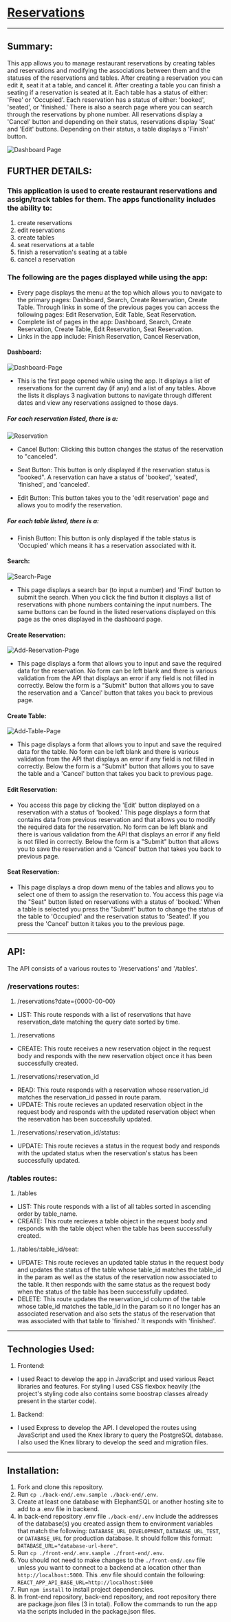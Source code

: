 # [Reservations](https://reservations-front-end.herokuapp.com/dashboard)
 
 ---------------------------------------------------------------------------------------------------------------
## Summary:
This app allows you to manage restaurant reservations by creating tables and reservations and modifying the associations between them and the statuses of the reservations and tables. After creating a reservation you can edit it, seat it at a table, and cancel it. After creating a table you can finish a seating if a reservation is seated at it. Each table has a status of either: 'Free' or 'Occupied'. Each reservation has a status of either: 'booked', 'seated', or 'finished.' There is also a search page where you can search through the reservations by phone number. All reservations display a 'Cancel' button and depending on their status, reservations display 'Seat' and 'Edit' buttons. Depending on their status, a table displays a 'Finish' button.

![Dashboard Page](https://user-images.githubusercontent.com/81534398/144499189-325f8069-6b4d-4be8-861a-dc2d9ac911ae.png)

## FURTHER DETAILS:
### This application is used to create restaurant reservations and assign/track tables for them. The apps functionality includes the ability to:
1. create reservations
1. edit reservations
1. create tables
1. seat reservations at a table
1. finish a reservation's seating at a table
1. cancel a reservation

### The following are the pages displayed while using the app: 
- Every page displays the menu at the top which allows you to navigate to the primary pages: Dashboard, Search, Create Reservation, Create Table. Through links in some of the previous pages you can access the following pages: Edit Reservation, Edit Table, Seat Reservation.
- Complete list of pages in the app: Dashboard, Search, Create Reservation, Create Table, Edit Reservation, Seat Reservation.
- Links in the app include: Finish Reservation, Cancel Reservation,  


#### Dashboard: 
![Dashboard-Page](https://user-images.githubusercontent.com/81534398/144499852-c28f0e1b-07a9-4f32-b5f4-4e02f7e4dee7.png)
- This is the first page opened while using the app. It displays a list of reservations for the current day (if any) and a list of any tables. Above the lists it displays 3 nagivation buttons to navigate through different dates and view any reservations assigned to those days.
##### For each reservation listed, there is a:
![Reservation](https://user-images.githubusercontent.com/81534398/144500110-22c7fb01-9d88-4459-b11c-1f0edfc02957.png)
 - Cancel Button: Clicking this button changes the status of the reservation to "canceled". 

 - Seat Button: This button is only displayed if the reservation status is "booked". A reservation can have a status of 'booked', 'seated', 'finished', and 'canceled'. 

 - Edit Button: This button takes you to the 'edit reservation' page and allows you to modify the reservation.
##### For each table listed, there is a:
 - Finish Button: This button is only displayed if the table status is 'Occupied' which means it has a reservation associated with it. 

#### Search: 
![Search-Page](https://user-images.githubusercontent.com/81534398/144499963-5c48b01c-7c1a-4fc5-b62f-73dd9a65de78.png)

- This page displays a search bar (to input a number) and 'Find' button to submit the search. When you click the find button it displays a list of reservations with phone numbers containing the input numbers. The same buttons can be found in the listed reservations displayed on this page as the ones displayed in the dashboard page.

#### Create Reservation:
![Add-Reservation-Page](https://user-images.githubusercontent.com/81534398/144500002-e7164614-d97f-4f0e-8caa-e094fc563b22.png)
- This page displays a form that allows you to input and save the required data for the reservation. No form can be left blank and there is various validation from the API that displays an error if any field is not filled in correctly. Below the form is a "Submit" button that allows you to save the reservation and a 'Cancel' button that takes you back to previous page. 

#### Create Table:
![Add-Table-Page](https://user-images.githubusercontent.com/81534398/144500025-f50f8e90-95e0-48e3-a806-0f5563389eb9.png)
- This page displays a form that allows you to input and save the required data for the table. No form can be left blank and there is various validation from the API that displays an error if any field is not filled in correctly. Below the form is a "Submit" button that allows you to save the table and a 'Cancel' button that takes you back to previous page. 

#### Edit Reservation:
- You access this page by clicking the 'Edit' button displayed on a reservation with a status of 'booked.' This page displays a form that contains data from previous reservation and that allows you to modify the required data for the reservation. No form can be left blank and there is various validation from the API that displays an error if any field is not filled in correctly. Below the form is a "Submit" button that allows you to save the reservation and a 'Cancel' button that takes you back to previous page. 

#### Seat Reservation:
- This page displays a drop down menu of the tables and allows you to select one of them to assign the reservation to. You access this page via the "Seat" button listed on reservations with a status of 'booked.' When a table is selected you press the "Submit" button to change the status of the table to 'Occupied' and the reservation status to 'Seated'. If you press the 'Cancel' button it takes you to the previous page. 


 ---------------------------------------------------------------------------------------------------------------
## API: 
The API consists of a various routes to '/reservations' and '/tables'.

### /reservations routes:
1. /reservations?date={0000-00-00}
- LIST: This route responds with a list of reservations that have reservation_date matching the query date sorted by time.

1. /reservations
- CREATE: This route receives a new reservation object in the request body and responds with the new reservation object once it has been successfully created.

1. /reservations/:reservation_id
- READ: This route responds with a reservation whose reservation_id matches the reservation_id passed in route param.
- UPDATE: This route recieves an updated reservation object in the request body and responds with the updated reservation object when the reservation has been successfully updated. 

1. /reservations/:reservation_id/status: 
- UPDATE: This route recieves a status in the request body and responds with the updated status when the reservation's status has been successfully updated. 

### /tables routes:
1. /tables
- LIST: This route responds with a list of all tables sorted in ascending order by table_name.
- CREATE: This route recieves a table object in the request body and responds with the table object when the table has been successfully created. 

1. /tables/:table_id/seat:
- UPDATE: This route recieves an updated table status in the request body and updates the status of the table whose table_id matches the table_id in the param as well as the status of the reservation now associated to the table. It then responds with the same status as the request body when the status of the table has been successfully updated. 
- DELETE: This route updates the reservation_id column of the table whose table_id matches the table_id in the param so it no longer has an associated reservation and also sets the status of the reservation that was associated with that table to 'finished.' It responds with 'finished'.


 ---------------------------------------------------------------------------------------------------------------
## Technologies Used:

1. Frontend:
- I used React to develop the app in JavaScript and used various React libraries and features. For styling I used CSS flexbox heavily (the project's styling code also contains some boostrap classes already present in the starter code).

1. Backend:
- I used Express to develop the API. I developed the routes using JavaScript and used the Knex library to query the PostgreSQL database. I also used the Knex library to develop the seed and migration files. 

 ---------------------------------------------------------------------------------------------------------------
## Installation: 
1. Fork and clone this repository.
1. Run `cp ./back-end/.env.sample ./back-end/.env`.
1. Create at least one database with ElephantSQL or another hosting site to add to a .env file in backend.
1. In back-end repository .env file `./back-end/.env` include the addresses of the database(s) you created assign them to environment variables that match the following: `DATABASE_URL_DEVELOPMENT`, `DATABASE_URL_TEST`, or `DATABASE_URL` for production database. It should follow this format: `DATABASE_URL="database-url-here"`.
1. Run `cp ./front-end/.env.sample ./front-end/.env`.
1. You should not need to make changes to the `./front-end/.env` file unless you want to connect to a backend at a location other than `http://localhost:5000`. This .env file should contain the following: `REACT_APP_API_BASE_URL=http://localhost:5000`
1. Run `npm install` to install project dependencies.
1. In front-end repository, back-end repository, and root repository there are package.json files (3 in total). Follow the commands to run the app via the scripts included in the package.json files.





















